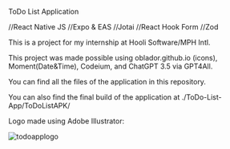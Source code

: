 ToDo List Application 

//React Native JS //Expo & EAS //Jotai //React Hook Form //Zod

This is a project for my internship at Hooli Software/MPH Intl.

This project was made possible using oblador.github.io (icons), Moment(Date&Time), Codeium, and ChatGPT 3.5 via GPT4All.

You can find all the files of the application in this repository.

You can also find the final build of the application at ./ToDo-List-App/ToDoListAPK/

Logo made using Adobe Illustrator:

![todoapplogo](https://github.com/user-attachments/assets/0e032307-0c05-4f2d-95ff-a1660fbf6cf5)


